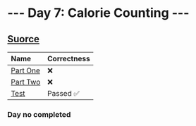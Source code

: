 # --- Day 7: Calorie Counting ---

## [Suorce](http://adventofcode.com/2022/day/7)

| Name                                                                                      | Correctness |
| :---------------------------------------------------------------------------------------- | :---------- |
| [Part One](https://github.com/ssynowiec/AdventOfCode/blob/main/2022/Day%2007/part-one.js) | ❌          |
| [Part Two](https://github.com/ssynowiec/AdventOfCode/blob/main/2022/Day%2007/part-two.js) | ❌          |
| [Test](https://github.com/ssynowiec/AdventOfCode/blob/main/2022/Day%2007/test.js)         | Passed ✅   |

### Day no completed
